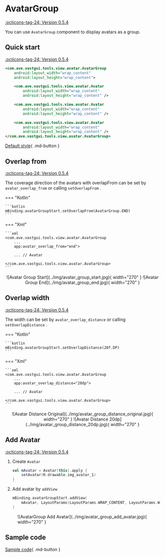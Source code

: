 # AvatarGroup

[:octicons-tag-24: Version 0.5.4](https://ave.entropy2020.cn/version/VastTools/#054)

You can use `AvatarGroup` component to display avatars as a group.

## Quick start

[:octicons-tag-24: Version 0.5.4](https://ave.entropy2020.cn/version/VastTools/#054)

```xml
<com.ave.vastgui.tools.view.avatar.AvatarGroup
    android:layout_width="wrap_content"
    android:layout_height="wrap_content">

    <com.ave.vastgui.tools.view.avatar.Avatar
        android:layout_width="wrap_content"
        android:layout_height="wrap_content" />

    <com.ave.vastgui.tools.view.avatar.Avatar
        android:layout_width="wrap_content"
        android:layout_height="wrap_content" />

    <com.ave.vastgui.tools.view.avatar.Avatar
        android:layout_width="wrap_content"
        android:layout_height="wrap_content" />
</com.ave.vastgui.tools.view.avatar.AvatarGroup>
```

[Default style](https://github.com/SakurajimaMaii/Android-Vast-Extension/blob/develop/libraries/VastTools/src/main/res/values/styles.xml){ .md-button }

## Overlap from

[:octicons-tag-24: Version 0.5.4](https://ave.entropy2020.cn/version/VastTools/#054)

The coverage direction of the avatars with overlapFrom can be set by `avatar_overlap_from` or calling `setOverlapFrom` .

=== "Kotlin"

    ```kotlin
    mBinding.avatarGroupStart.setOverlapFrom(AvatarGroup.END)
    ```

=== "Xml"

    ```xml
    <com.ave.vastgui.tools.view.avatar.AvatarGroup
        ...
        app:avatar_overlap_from="end">

        ... // Avatar

    </com.ave.vastgui.tools.view.avatar.AvatarGroup>
    ```

<center>
![Avatar Group Start](../img/avatar_group_start.jpg){ width="270" }
![Avatar Group End](../img/avatar_group_end.jpg){ width="270" }
</center>

## Overlap width

[:octicons-tag-24: Version 0.5.4](https://ave.entropy2020.cn/version/VastTools/#054)

The width can be set by `avatar_overlap_distance` or calling `setOverlapDistance` .

=== "Kotlin"

    ```kotlin
    mBinding.avatarGroupStart.setOverlapDistance(20f.DP)
    ```

=== "Xml"

    ```xml
    <com.ave.vastgui.tools.view.avatar.AvatarGroup
        ...
        app:avatar_overlap_distance="20dp">

        ... // Avatar

    </com.ave.vastgui.tools.view.avatar.AvatarGroup>
    ```

<center>
![Avatar Distance Original](../img/avatar_group_distance_original.jpg){ width="270" }
![Avatar Distance 20dp](../img/avatar_group_distance_20dp.jpg){ width="270" }
</center>

## Add Avatar

[:octicons-tag-24: Version 0.5.4](https://ave.entropy2020.cn/version/VastTools/#054)

1. Create `Avatar`

    ```kotlin
    val mAvatar = Avatar(this).apply {
        setAvatar(R.drawable.img_avatar_1)
    }
    ```

2. Add avatar by `addView`

    ```kotlin
    mBinding.avatarGroupStart.addView(
        mAvatar, LayoutParams(LayoutParams.WRAP_CONTENT, LayoutParams.WRAP_CONTENT)
    )
    ```

<figure markdown>
  ![AvatarGroup Add Avatar](../img/avatar_group_add_avatar.jpg){ width="270" }
</figure>

## Sample code

[Sample code](https://github.com/SakurajimaMaii/Android-Vast-Extension/blob/develop/app/src/main/java/com/ave/vastgui/app/activity/view/AvatarActivity.kt){ .md-button }
